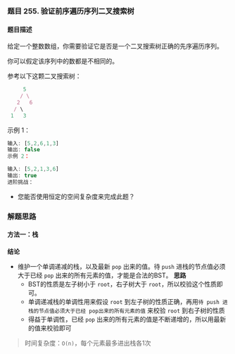 ### 题目 255. 验证前序遍历序列二叉搜索树
#### 题目描述
给定一个整数数组，你需要验证它是否是一个二叉搜索树正确的先序遍历序列。

你可以假定该序列中的数都是不相同的。

参考以下这颗二叉搜索树：

```js
     5
    / \
   2   6
  / \
 1   3
```
示例 1：

```js
输入: [5,2,6,1,3]
输出: false
示例 2：
```

```js
输入: [5,2,1,3,6]
输出: true
进阶挑战：
```
- 您能否使用恒定的空间复杂度来完成此题？

### 解题思路
#### 方法一：栈
**结论**
- 维护一个单调递减的栈，以及最新 `pop` 出来的值。待 `push` 进栈的节点值必须大于已经 `pop` 出来的所有元素的值，才能是合法的BST。
**思路**
  - BST的性质是左子树小于 `root`，右子树大于 `root`，所以校验这个性质即可。
  - 单调递减栈的单调性用来假设 `root` 到左子树的性质正确，再用`待 push 进栈的节点值必须大于已经 pop出来的所有元素的值` 来校验 `root` 到右子树的性质
  - 得益于单调性，已经 `pop` 出来的所有元素的值是不断递增的，所以用最新的值来校验即可
> 时间复杂度：`O(n)`，每个元素最多进出栈各1次
